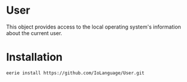 # User
This object provides access to the local operating system's information about the current user.

# Installation

```
eerie install https://github.com/IoLanguage/User.git
```
